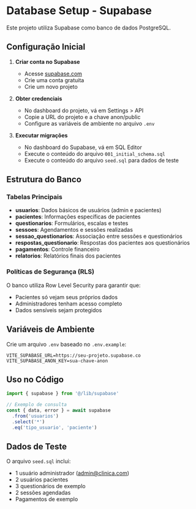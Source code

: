 
# Database Setup - Supabase

Este projeto utiliza Supabase como banco de dados PostgreSQL.

## Configuração Inicial

1. **Criar conta no Supabase**
   - Acesse [supabase.com](https://supabase.com)
   - Crie uma conta gratuita
   - Crie um novo projeto

2. **Obter credenciais**
   - No dashboard do projeto, vá em Settings > API
   - Copie a URL do projeto e a chave anon/public
   - Configure as variáveis de ambiente no arquivo `.env`

3. **Executar migrações**
   - No dashboard do Supabase, vá em SQL Editor
   - Execute o conteúdo do arquivo `001_initial_schema.sql`
   - Execute o conteúdo do arquivo `seed.sql` para dados de teste

## Estrutura do Banco

### Tabelas Principais

- **usuarios**: Dados básicos de usuários (admin e pacientes)
- **pacientes**: Informações específicas de pacientes
- **questionarios**: Formulários, escalas e testes
- **sessoes**: Agendamentos e sessões realizadas
- **sessao_questionarios**: Associação entre sessões e questionários
- **respostas_questionario**: Respostas dos pacientes aos questionários
- **pagamentos**: Controle financeiro
- **relatorios**: Relatórios finais dos pacientes

### Políticas de Segurança (RLS)

O banco utiliza Row Level Security para garantir que:
- Pacientes só vejam seus próprios dados
- Administradores tenham acesso completo
- Dados sensíveis sejam protegidos

## Variáveis de Ambiente

Crie um arquivo `.env` baseado no `.env.example`:

```env
VITE_SUPABASE_URL=https://seu-projeto.supabase.co
VITE_SUPABASE_ANON_KEY=sua-chave-anon
```

## Uso no Código

```typescript
import { supabase } from '@/lib/supabase'

// Exemplo de consulta
const { data, error } = await supabase
  .from('usuarios')
  .select('*')
  .eq('tipo_usuario', 'paciente')
```

## Dados de Teste

O arquivo `seed.sql` inclui:
- 1 usuário administrador (admin@clinica.com)
- 2 usuários pacientes
- 3 questionários de exemplo
- 2 sessões agendadas
- Pagamentos de exemplo
